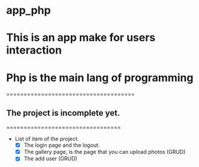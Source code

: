 # app_php
This is an app make for users interaction 
=========================================

# Php is the main lang of programming
=====================================



## The project is incomplete yet.
=================================

* List of item of the project.
    -[x] The login page and the logout.
    -[x] The gallery page, is the page that you can upload photos (GRUD)
    -[x] The add user (GRUD)
